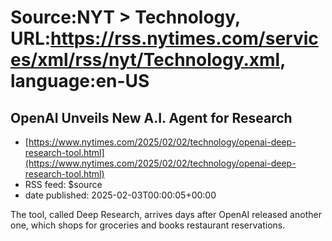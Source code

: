 # Source:NYT > Technology, URL:https://rss.nytimes.com/services/xml/rss/nyt/Technology.xml, language:en-US

## OpenAI Unveils New A.I. Agent for Research
 - [https://www.nytimes.com/2025/02/02/technology/openai-deep-research-tool.html](https://www.nytimes.com/2025/02/02/technology/openai-deep-research-tool.html)
 - RSS feed: $source
 - date published: 2025-02-03T00:00:05+00:00

The tool, called Deep Research, arrives days after OpenAI released another one, which shops for groceries and books restaurant reservations.

